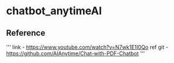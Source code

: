 # chatbot_anytimeAI
## Reference
'''
link - https://www.youtube.com/watch?v=N7wk1E1I0Qo
ref git - https://github.com/AIAnytime/Chat-with-PDF-Chatbot
'''
